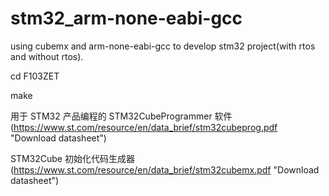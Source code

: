 # stm32_arm-none-eabi-gcc

using cubemx and arm-none-eabi-gcc to develop stm32 project(with rtos and without rtos).

cd F103ZET

make

用于 STM32 产品编程的 STM32CubeProgrammer 软件
(https://www.st.com/resource/en/data_brief/stm32cubeprog.pdf "Download datasheet")

STM32Cube 初始化代码生成器
(https://www.st.com/resource/en/data_brief/stm32cubemx.pdf "Download datasheet")
